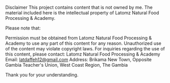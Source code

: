 Disclaimer
This project contains content that is not owned by me. The material included here is the intellectual property of Latomz Natural Food Processing & Academy.

Please note that:

Permission must be obtained from Latomz Natural Food Processing & Academy to use any part of this content for any reason.
Unauthorized use of the content may violate copyright laws.
For inquiries regarding the use of this content, please contact: Latomz Natural Food Processing & Academy
Email: latdaffeh12@gmail.com
Address: Brikama New Town, Opposite Gambia Teacher's Union, West Coast Region, The Gambia

Thank you for your understanding.
